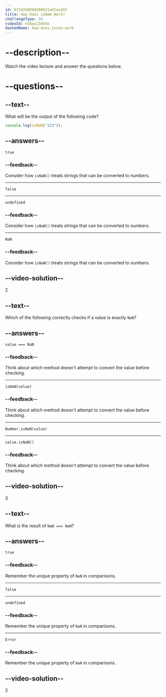```yaml
---
id: 672d26809d388621ad1ecd43
title: How Does isNaN Work?
challengeType: 24
videoId: nVAaxZ34khk
dashedName: how-does-isnan-work
---
```


# --description--

Watch the video lecture and answer the questions below.

# --questions--

## --text--

What will be the output of the following code?

```js
console.log(isNaN("123"));
```

## --answers--

`true`

### --feedback--

Consider how `isNaN()` treats strings that can be converted to numbers.

---

`false`

---

`undefined`

### --feedback--

Consider how `isNaN()` treats strings that can be converted to numbers.

---

`NaN`

### --feedback--

Consider how `isNaN()` treats strings that can be converted to numbers.

## --video-solution--

2

## --text--

Which of the following correctly checks if a value is exactly `NaN`?

## --answers--

`value === NaN`

### --feedback--

Think about which method doesn't attempt to convert the value before checking.

---

`isNaN(value)`

### --feedback--

Think about which method doesn't attempt to convert the value before checking.

---

`Number.isNaN(value)`

---

`value.isNaN()`

### --feedback--

Think about which method doesn't attempt to convert the value before checking.

## --video-solution--

3

## --text--

What is the result of `NaN === NaN`?

## --answers--

`true`

### --feedback--

Remember the unique property of `NaN` in comparisons.

---

`false`

---

`undefined`

### --feedback--

Remember the unique property of `NaN` in comparisons.

---

`Error`

### --feedback--

Remember the unique property of `NaN` in comparisons.

## --video-solution--

2
